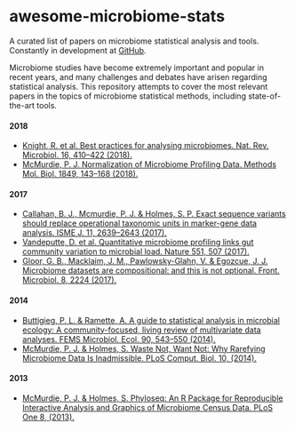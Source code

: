 # awesome-microbiome-stats
A curated list of papers on microbiome statistical analysis and tools. Constantly in development at [GitHub](https://github.com/vinisalazar/awesome-microbiome-stats/).

Microbiome studies have become extremely important and popular in recent years, and many challenges and debates have arisen regarding statistical analysis. This repository attempts to cover the most relevant papers in the topics of microbiome statistical methods, including state-of-the-art tools.

#### 2018
- [Knight, R. et al. Best practices for analysing microbiomes. Nat. Rev. Microbiol. 16, 410–422 (2018).](https://www.nature.com/articles/s41579-018-0029-9)
- [McMurdie, P. J. Normalization of Microbiome Profiling Data. Methods Mol. Biol. 1849, 143–168 (2018).](https://link.springer.com/protocol/10.1007%2F978-1-4939-8728-3_10)

#### 2017
- [Callahan, B. J., Mcmurdie, P. J. & Holmes, S. P. Exact sequence variants should replace operational taxonomic units in marker-gene data analysis. ISME J. 11, 2639–2643 (2017).](https://www.nature.com/articles/ismej2017119)
- [Vandeputte, D. et al. Quantitative microbiome profiling links gut community variation to microbial load. Nature 551, 507 (2017).](https://www.nature.com/articles/nature24460)
- [Gloor, G. B., Macklaim, J. M., Pawlowsky-Glahn, V. & Egozcue, J. J. Microbiome datasets are compositional: and this is not optional. Front. Microbiol. 8, 2224 (2017).](https://www.frontiersin.org/articles/10.3389/fmicb.2017.02224/)

#### 2014
- [Buttigieg, P. L. & Ramette, A. A guide to statistical analysis in microbial ecology: A community-focused, living review of multivariate data analyses. FEMS Microbiol. Ecol. 90, 543–550 (2014).](https://boris.unibe.ch/91368/)
- [McMurdie, P. J. & Holmes, S. Waste Not, Want Not: Why Rarefying Microbiome Data Is Inadmissible. PLoS Comput. Biol. 10, (2014).](https://journals.plos.org/ploscompbiol/article?id=10.1371/journal.pcbi.1003531)

#### 2013
- [McMurdie, P. J. & Holmes, S. Phyloseq: An R Package for Reproducible Interactive Analysis and Graphics of Microbiome Census Data. PLoS One 8, (2013).](https://journals.plos.org/plosone/article?id=10.1371/journal.pone.0061217)
